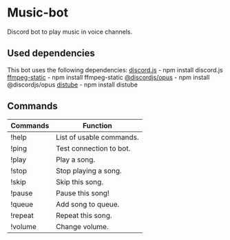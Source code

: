 # Music-bot
Discord bot to play music in voice channels.

## Used dependencies
This bot uses the following dependencies:
[discord.js](https://discord.js.org/#/) - npm install discord.js
[ffmpeg-static](https://www.npmjs.com/package/ffmpeg-static) - npm install ffmpeg-static
[@discordjs/opus](https://www.npmjs.com/package/@discordjs/opus) - npm install @discordjs/opus
[distube](https://distube.js.org/#/) - npm install distube

## Commands
| Commands | Function |
| ------ | ------ |
| !help | List of usable commands. |
| !ping | Test connection to bot. |
| !play | Play a song. |
| !stop | Stop playing a song. |
| !skip  | Skip this song. |
| !pause | Pause this song! |
| !queue  | Add song to queue. |
| !repeat | Repeat this song. |
| !volume | Change volume. |